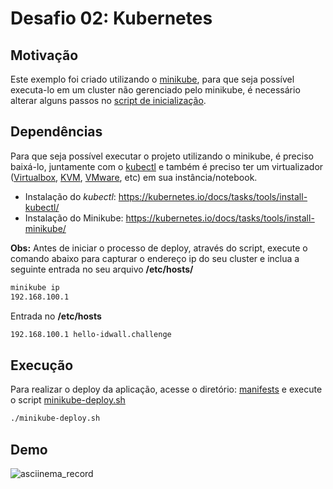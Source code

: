 # Desafio 02: Kubernetes

## Motivação

Este exemplo foi criado utilizando o [minikube](https://kubernetes.io/docs/setup/minikube/), para que seja possível executa-lo em um cluster não gerenciado pelo minikube, é necessário alterar alguns passos no [script de inicialização]().


## Dependências
Para que seja possível executar o projeto utilizando o minikube, é preciso baixá-lo, juntamente com o [kubectl]() e também é preciso ter um virtualizador ([Virtualbox](https://www.virtualbox.org/wiki/Downloads), [KVM](http://www.linux-kvm.org/), [VMware](https://www.vmware.com/products/fusion), etc) em sua instância/notebook.

* Instalação do _kubectl_: https://kubernetes.io/docs/tasks/tools/install-kubectl/
* Instalação do Minikube: https://kubernetes.io/docs/tasks/tools/install-minikube/


**Obs:** Antes de iniciar o processo de deploy, através do script, execute o comando abaixo para capturar o endereço ip do seu cluster e inclua a seguinte entrada no seu arquivo **/etc/hosts/**

```bash
minikube ip
192.168.100.1
```

Entrada no **/etc/hosts**
```bash
192.168.100.1 hello-idwall.challenge
```

## Execução 

Para realizar o deploy da aplicação, acesse o diretório: [manifests](https://github.com/aka-cafu/desafios-devops/tree/master/kubernetes/manifests) e execute o script [minikube-deploy.sh](https://github.com/aka-cafu/desafios-devops/blob/master/kubernetes/minikube-deploy.sh)

```bash
./minikube-deploy.sh
```

## Demo
![asciinema_record](http://i.imgur.com/7zOCsk9.gif)